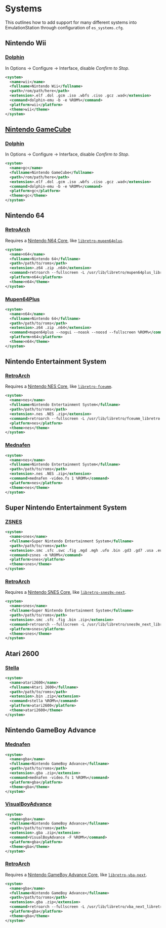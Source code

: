 # Systems

This outlines how to add support for many different systems into EmulationStation through configuration of `es_systems.cfg`.

## Nintendo Wii

### [Dolphin](http://dolphin-emu.org/)
In Options → Configure → Interface, disable *Confirm to Stop*.
``` xml
<system>
  <name>wii</name>
  <fullname>Nintendo Wii</fullname>
  <path>/rom/path/here</path>
  <extension>.elf .dol .gcm .iso .wbfs .ciso .gcz .wad</extension>
  <command>dolphin-emu -b -e %ROM%</command>
  <platform>wii</platform>
  <theme>wii</theme>
</system>
```


## [Nintendo GameCube](https://en.wikipedia.org/wiki/GameCube)

### [Dolphin](http://dolphin-emu.org/)
In Options → Configure → Interface, disable *Confirm to Stop*.
``` xml
<system>
  <name>gc</name>
  <fullname>Nintendo GameCube</fullname>
  <path>/rom/path/here</path>
  <extension>.elf .dol .gcm .iso .wbfs .ciso .gcz .wad</extension>
  <command>dolphin-emu -b -e %ROM%</command>
  <platform>gc</platform>
  <theme>gc</theme>
</system>
```


## Nintendo 64

### [RetroArch](http://libretro.com)
Requires a [Nintendo N64 Core](http://wiki.libretro.com/index.php?title=Nintendo_N64_Core_Compatibility), like [`libretro-mupen64plus`](http://wiki.libretro.com/index.php?title=Mupen64Plus).
``` xml
<system>
  <name>n64</name>
  <fullname>Nintendo 64</fullname>
  <path>/path/to/roms</path>
  <extension>.z64 .zip .n64</extension>
  <command>retroarch --fullscreen -L /usr/lib/libretro/mupen64plus_libretro.so %ROM%</command>
  <platform>n64</platform>
  <theme>n64</theme>
</system>
```

### [Mupen64Plus](https://code.google.com/p/mupen64plus/)
``` xml
<system>
  <name>n64</name>
  <fullname>Nintendo 64</fullname>
  <path>/path/to/roms</path>
  <extension>.z64 .zip .n64</extension>
  <command>mupen64plus --nogui --noask --noosd --fullscreen %ROM%</command>
  <platform>n64</platform>
  <theme>n64</theme>
</system>
```


## Nintendo Entertainment System

### [RetroArch](http://libretro.com)
Requires a [Nintendo NES Core](http://wiki.libretro.com/index.php?title=Nintendo_NES_Core_Compatibility), like [`libretro-fceumm`](http://wiki.libretro.com/index.php?title=FCEUmm).
``` xml
<system>
  <name>nes</name>
  <fullname>Nintendo Entertainment System</fullname>
  <path>/path/to/roms</path>
  <extension>.nes .NES .zip</extension>
  <command>retroarch --fullscreen -L /usr/lib/libretro/fceumm_libretro.so %ROM%</command>
  <platform>nes</platform>
  <theme>nes</theme>
</system>
```

### [Mednafen](http://mednafen.sourceforge.net/)
``` xml
<system>
  <name>nes</name>
  <fullname>Nintendo Entertainment System</fullname>
  <path>/path/to/roms</path>
  <extension>.nes .NES .zip</extension>
  <command>mednafen -video.fs 1 %ROM%</command>
  <platform>nes</platform>
  <theme>nes</theme>
</system>
```


## Super Nintendo Entertainment System

### [ZSNES](http://zsnes.com/)
``` xml
<system>
  <name>snes</name>
  <fullname>Super Nintendo Entertainment System</fullname>
  <path>/path/to/roms</path>
  <extension>.smc .sfc .swc .fig .mgd .mgh .ufo .bin .gd3 .gd7 .usa .eur .jap .aus .st .bs .dx2 .048 .058 .078 .1 .a .gz .zip .jma</extension>
  <command>zsnes -m %ROM%</command>
  <platform>snes</platform>
  <theme>snes</theme>
</system>
```

### [RetroArch](http://libretro.com)
Requires a [Nintendo SNES Core](http://wiki.libretro.com/index.php?title=Nintendo_SNES_Core_Compatibility), like [`libretro-snes9x-next`](http://wiki.libretro.com/index.php?title=SNES9x_Next).
``` xml
<system>
  <name>snes</name>
  <fullname>Super Nintendo Entertainment System</fullname>
  <path>/path/to/roms</path>
  <extension>.smc .sfc .fig .bin .zip</extension>
  <command>retroarch --fullscreen -L /usr/lib/libretro/snes9x_next_libretro.so %ROM%</command>
  <platform>snes</platform>
  <theme>snes</theme>
</system>
```

## Atari 2600

### [Stella](http://stella.sourceforge.net/)
``` xml
<system>
  <name>atari2600</name>
  <fullname>Atari 2600</fullname>
  <path>/path/to/roms</path>
  <extension>.bin .zip</extension>
  <command>stella %ROM%</command>
  <platform>atari2600</platform>
  <theme>atari2600</theme>
</system>
```

## Nintendo GameBoy Advance

### [Mednafen](http://mednafen.sourceforge.net/)
``` xml
<system>
  <name>gba</name>
  <fullname>Nintendo GameBoy Advance</fullname>
  <path>/path/to/roms</path>
  <extension>.gba .zip</extension>
  <command>mednafen -video.fs 1 %ROM%</command>
  <platform>gba</platform>
  <theme>gba</theme>
</system>
```

### [VisualBoyAdvance](http://sourceforge.net/projects/vba/)
``` xml
<system>
  <name>gba</name>
  <fullname>Nintendo GameBoy Advance</fullname>
  <path>/path/to/roms</path>
  <extension>.gba .zip</extension>
  <command>VisualBoyAdvance -F %ROM%</command>
  <platform>gba</platform>
  <theme>gba</theme>
</system>
```

### [RetroArch](http://libretro.com)
Requires a [Nintendo GameBoy Advance Core](http://wiki.libretro.com/index.php?title=Nintendo_Game_Boy_Advance_Core_Compatibility), like [`libretro-vba-next`](http://wiki.libretro.com/index.php?title=VBA_Next).
``` xml
<system>
  <name>gba</name>
  <fullname>Nintendo GameBoy Advance</fullname>
  <path>/path/to/roms</path>
  <extension>.gba .zip</extension>
  <command>retroarch --fullscreen -L /usr/lib/libretro/vba_next_libretro.so %ROM%</command>
  <platform>gba</platform>
  <theme>gba</theme>
</system>
```
